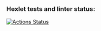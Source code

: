 ### Hexlet tests and linter status:
[![Actions Status](https://github.com/Greshn1k92/python-project-50/actions/workflows/hexlet-check.yml/badge.svg)](https://github.com/Greshn1k92/python-project-50/actions)